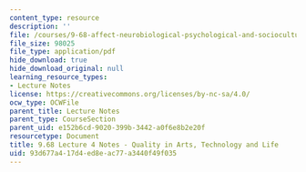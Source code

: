 ```yaml
---
content_type: resource
description: ''
file: /courses/9-68-affect-neurobiological-psychological-and-sociocultural-counterparts-of-feelings-spring-2013/93d677a417d4ed8eac77a3440f49f035_MIT9_68S13_Lect4.pdf
file_size: 98025
file_type: application/pdf
hide_download: true
hide_download_original: null
learning_resource_types:
- Lecture Notes
license: https://creativecommons.org/licenses/by-nc-sa/4.0/
ocw_type: OCWFile
parent_title: Lecture Notes
parent_type: CourseSection
parent_uid: e152b6cd-9020-399b-3442-a0f6e8b2e20f
resourcetype: Document
title: 9.68 Lecture 4 Notes - Quality in Arts, Technology and Life
uid: 93d677a4-17d4-ed8e-ac77-a3440f49f035
---
```

